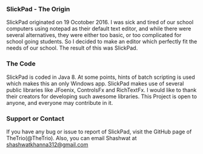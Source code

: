 ### SlickPad - The Origin
SlickPad originated on 19 Ocotober 2016. I was sick and tired of our school computers using notepad as their default text editor, and while there were several alternatives, they were either too basic, or too complicated for school going students. So I decided to make an editor which perfectly fit the needs of our school. The result of this was SlickPad. 

### The Code
SlickPad is coded in Java 8. At some points, hints of batch scripting is used which makes this an only Windows app. SlickPad makes use of several public libraries like JFoenix, ControlsFx and RichTextFx. I would like to thank their creators for developing such awesome libraries. This Project is open to anyone, and everyone may contribute in it.


### Support or Contact
If you have any bug or issue to report of SlickPad, visit the GitHub page of TheTrio(@TheTrio). Also, you can email Shashwat at shashwatkhanna312@gmail.com
